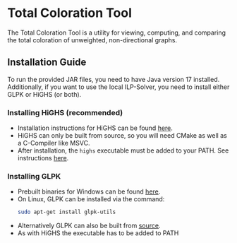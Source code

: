 # Total Coloration Tool

The Total Coloration Tool is a utility for viewing, computing, and comparing the total coloration of unweighted, non-directional graphs.

## Installation Guide

To run the provided JAR files, you need to have Java version 17 installed. Additionally, if you want to use the local ILP-Solver, you need to install either GLPK or HiGHS (or both).

### Installing HiGHS (recommended)

- Installation instructions for HiGHS can be found [here](https://ergo-code.github.io/HiGHS/dev/interfaces/cpp/).
- HiGHS can only be built from source, so you will need CMake as well as a C-Compiler like MSVC.
- After installation, the `highs` executable must be added to your PATH. See instructions [here](https://helpdeskgeek.com/windows-10/add-windows-path-environment-variable/).

### Installing GLPK

- Prebuilt binaries for Windows can be found [here](https://sourceforge.net/projects/winglpk/).
- On Linux, GLPK can be installed via the command:
  ```bash
  sudo apt-get install glpk-utils
  ``` 
- Alternatively GLPK can also be built from [source](http://ftp.gnu.org/gnu/glpk/).
- As with HiGHS the executable has to be added to PATH
  
